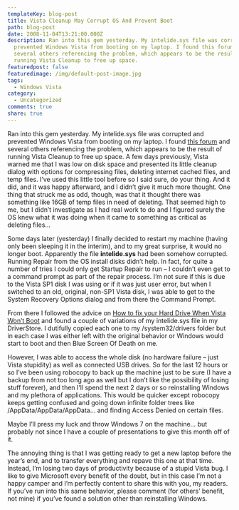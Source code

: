 ```yaml
---
templateKey: blog-post
title: Vista Cleanup May Corrupt OS And Prevent Boot
path: blog-post
date: 2008-11-04T13:21:00.000Z
description: Ran into this gem yesterday. My intelide.sys file was corrupted and
  prevented Windows Vista from booting on my laptop. I found this forum and
  several others referencing the problem, which appears to be the result of
  running Vista Cleanup to free up space.
featuredpost: false
featuredimage: /img/default-post-image.jpg
tags:
  - Windows Vista
category:
  - Uncategorized
comments: true
share: true
---
```

Ran into this gem yesterday. My intelide.sys file was corrupted and prevented Windows Vista from booting on my laptop. I found [this forum](http://www.computerforum.com/128066-intelide-sys-corrupt-after-disk-cleanup.html) and several others referencing the problem, which appears to be the result of running Vista Cleanup to free up space. A few days previously, Vista warned me that I was low on disk space and presented its little cleanup dialog with options for compressing files, deleting internet cached files, and temp files. I’ve used this little tool before so I said sure, do your thing. And it did, and it was happy afterward, and I didn’t give it much more thought. One thing that struck me as odd, though, was that it thought there was something like 16GB of temp files in need of deleting. That seemed high to me, but I didn’t investigate as I had real work to do and I figured surely the OS knew what it was doing when it came to something as critical as deleting files…

Some days later (yesterday) I finally decided to restart my machine (having only been sleeping it in the interim), and to my great surprise, it would no longer boot. Apparently the file **intelide.sys** had been somehow corrupted. Running Repair from the OS install disks didn’t help. In fact, for quite a number of tries I could only get Startup Repair to run – I couldn’t even get to a command prompt as part of the repair process. I’m not sure if this is due to the Vista SP1 disk I was using or if it was just user error, but when I switched to an old, original, non-SP1 Vista disk, I was able to get to the System Recovery Options dialog and from there the Command Prompt.

From there I followed the advice on [How to fix your Hard Drive When Vista Won’t Boot](http://www.computerforum.com/128066-intelide-sys-corrupt-after-disk-cleanup.html) and found a couple of variations of my intelide.sys file in my DriverStore. I dutifully copied each one to my /system32/drivers folder but in each case I was either left with the original behavior or Windows would start to boot and then Blue Screen Of Death on me.

However, I was able to access the whole disk (no hardware failure – just Vista stupidity) as well as connected USB drives. So for the last 12 hours or so I’ve been using robocopy to back up the machine just to be sure (I have a backup from not too long ago as well but I don’t like the possibility of losing stuff forever), and then I’ll spend the next 2 days or so reinstalling Windows and my plethora of applications. This would be quicker except robocopy keeps getting confused and going down infinite folder trees like /AppData/AppData/AppData… and finding Access Denied on certain files.

Maybe I’ll press my luck and throw Windows 7 on the machine… but probably not since I have a couple of presentations to give this month off of it.

The annoying thing is that I was getting ready to get a new laptop before the year’s end, and to transfer everything and repave this one at that time. Instead, I’m losing two days of productivity because of a stupid Vista bug. I like to give Microsoft every benefit of the doubt, but in this case I’m not a happy camper and I’m perfectly content to share this with you, my readers. If you’ve run into this same behavior, please comment (for others’ benefit, not mine) if you’ve found a solution other than reinstalling Windows.